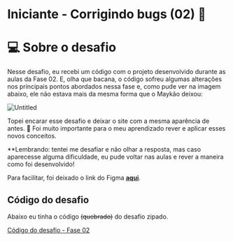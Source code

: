# Iniciante - Corrigindo bugs (02) **👀**

# 💻 Sobre o desafio

Nesse desafio, eu recebi um código com o projeto desenvolvido durante as aulas da Fase 02.
E, olha que bacana, o código sofreu algumas alterações nos principais pontos abordados nessa fase e, como pude ver na imagem abaixo, ele não estava mais da mesma forma que o Maykão deixou:

![Untitled](https://s3-us-west-2.amazonaws.com/secure.notion-static.com/b447a15f-34cc-4490-9188-8e640f02e3c4/Untitled.png)

Topei encarar esse desafio e deixar o site com a mesma aparência de antes. 💜
Foi muito importante para o meu aprendizado rever e aplicar esses novos conceitos.

**Lembrando: tentei me desafiar e não olhar a resposta, mas caso aparecesse alguma dificuldade, eu pude voltar nas aulas e rever a maneira como foi desenvolvido!

Para facilitar, foi deixado o link do Figma [**aqui**](https://www.figma.com/file/rkDOHGPwwFtBNqEdHSuQPd/Projeto-02---Explorer?node-id=0%3A1).

## Código do desafio

Abaixo eu tinha o código ~~(quebrado)~~ do desafio zipado. 

[Código do desafio - Fase 02](https://s3-us-west-2.amazonaws.com/secure.notion-static.com/cae98c59-12ce-499d-9b19-9b2f64250e62/Untitled.zip)
